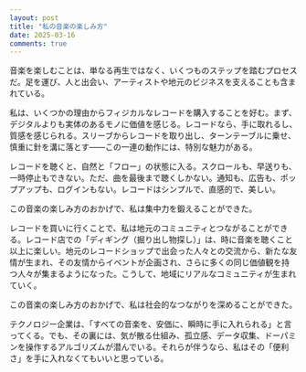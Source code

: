 ```yaml
---
layout: post
title: "私の音楽の楽しみ方"
date: 2025-03-16
comments: true
---
```


音楽を楽しむことは、単なる再生ではなく、いくつものステップを踏むプロセスだ。足を運び、人と出会い、アーティストや地元のビジネスを支えることも含まれている。

私は、いくつかの理由からフィジカルなレコードを購入することを好む。まず、デジタルよりも実体のあるモノに価値を感じる。レコードなら、手に取れるし、質感を感じられる。スリーブからレコードを取り出し、ターンテーブルに乗せ、慎重に針を溝に落とす——この一連の動作には、特別な魅力がある。

レコードを聴くと、自然と「フロー」の状態に入る。スクロールも、早送りも、一時停止もできない。ただ、曲を最後まで聴くしかない。通知も、広告も、ポップアップも、ログインもない。レコードはシンプルで、直感的で、美しい。

この音楽の楽しみ方のおかげで、私は集中力を鍛えることができた。

レコードを買いに行くことで、私は地元のコミュニティとつながることができる。レコード店での「ディギング（掘り出し物探し）」は、時に音楽を聴くこと以上に楽しい。地元のレコードショップで出会った人々との交流から、新たな友情が生まれ、その友情からイベントが企画され、さらに多くの同じ価値観を持つ人々が集まるようになった。こうして、地域にリアルなコミュニティが生まれていく。

この音楽の楽しみ方のおかげで、私は社会的なつながりを深めることができた。

テクノロジー企業は、「すべての音楽を、安価に、瞬時に手に入れられる」と言ってくる。でも、その裏には、気が散る仕組み、孤立感、データ収集、ドーパミンを操作するアルゴリズムが潜んでいる。それらが伴うなら、私はその「便利さ」を手に入れなくてもいいと思っている。

